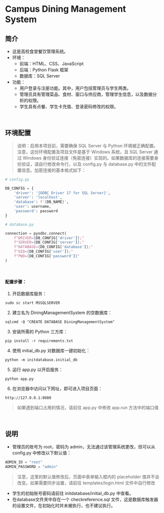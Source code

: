# Campus Dining Management System

## 简介

- 这是高校食堂餐饮管理系统。
- 环境：
  - 前端：HTML、CSS、JavaScript
  - 后端：Python Flask 框架
  - 数据库：SQL Server
- 功能：
  - 用户登录与注册功能。其中，用户包括管理员与学生两类。
  - 管理员具有管理菜品、食材、窗口与供应商，管理学生信息，以及数据分析的权限。
  - 学生具有点餐、学生卡充值、登录密码修改的权限。
<br/>
 
## 环境配置

> 说明：启用本项目前，需要确保 SQL Server 与 Python 环境被正确配置。注意，这份环境配置及项目文件是基于 Windows 系统，且 SQL Server 通过 Windows 身份验证连接（免密连接）实现的。如果数据库的连接需要身份验证，请自行修改命令行，以及 config.py 与 database.py 中的文件配置信息。加密连接的基本格式如下：
```python
# config.py

DB_CONFIG = {
    'driver': '{ODBC Driver 17 for SQL Server}',
    'server': 'localhost',
    'database': f'{DB_NAME}',
    'user': username,
    'password': password
}
```
```python
# database.py

connection = pyodbc.connect(
    f"DRIVER={DB_CONFIG['driver']};"
    f"SERVER={DB_CONFIG['server']};"
    f"DATABASE={DB_CONFIG['database']};"
    f"UID={DB_CONFIG['user']};"
    f"PWD={DB_CONFIG['password']}"
)
```
<br/>

#### 配置步骤：
1. 开启数据库服务：
```batch
sudo sc start MSSQLSERVER
```
2. 建立名为 DiningManagementSystem 的空数据库：
```batch
sqlcmd -Q "CREATE DATABASE DiningManagementSystem"
```
3. 安装所需的 Python 三方库：
```batch
pip install -r requirements.txt
```
4. 使用 initial_db.py 对数据库一键初始化：
```batch
python -m initdatabase.initial_db
```
5. 运行 app.py 以开启服务：
```batch
python app.py
```
6. 在浏览器中访问以下网址，即可进入项目页面：
```plaintext
http://127.0.0.1:8080
```
> 如果遇到端口占用的情况，请前往 app.py 中修改 app.run 方法中的端口值
<br/>

## 说明
- 管理员的账号为 root，密码为 admin，无法通过该管理系统更改，但可以从 config.py 中修改以下默认值：
```python
ADMIN_ID = "root"
ADMIN_PASSWORD = "admin"
```
> 注意，这里的默认值修改后，页面中表单输入框内的 placeholder 值并不会改变。如果需要同步设置，请前往 templates/login.html 文件中自行修改
- 学生的初始账号密码请前往 initdatabase/initial_db.py 中查看。
- 在database文件夹中存在一个 checkreference.sql 文件，这是数据库触发器的设置文件，在初始化时并未被执行，也不建议执行。
